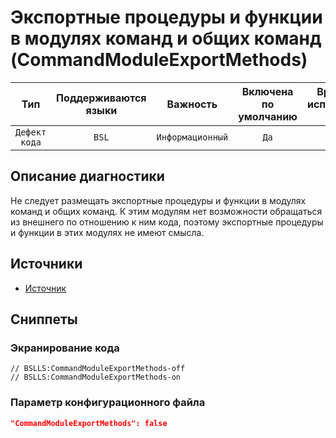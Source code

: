 # Экспортные процедуры и функции в модулях команд и общих команд (CommandModuleExportMethods)

 Тип | Поддерживаются<br>языки | Важность | Включена<br>по умолчанию | Время на<br>исправление (мин) | Тэги 
 :-: | :-: | :-: | :-: | :-: | :-: 
 `Дефект кода` | `BSL` | `Информационный` | `Да` | `1` | `standard`<br>`clumsy` 

<!-- Блоки выше заполняются автоматически, не трогать -->
## Описание диагностики

Не следует размещать экспортные процедуры и функции в модулях команд и общих команд. К этим модулям нет возможности 
обращаться из внешнего по отношению к ним кода, поэтому экспортные процедуры и функции в этих модулях не имеют смысла.

## Источники

* [Источник](https://its.1c.ru/db/v8std/content/544/hdoc)

## Сниппеты

<!-- Блоки ниже заполняются автоматически, не трогать -->
### Экранирование кода

```bsl
// BSLLS:CommandModuleExportMethods-off
// BSLLS:CommandModuleExportMethods-on
```

### Параметр конфигурационного файла

```json
"CommandModuleExportMethods": false
```
